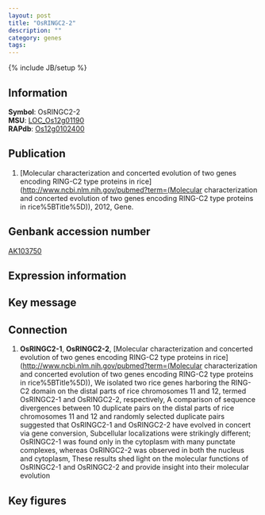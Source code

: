 ```yaml
---
layout: post
title: "OsRINGC2-2"
description: ""
category: genes
tags: 
---
```

{% include JB/setup %}

## Information
__Symbol__: OsRINGC2-2  
__MSU__: [LOC_Os12g01190](http://rice.plantbiology.msu.edu/cgi-bin/ORF_infopage.cgi?orf=LOC_Os12g01190)  
__RAPdb__: [Os12g0102400](http://rapdb.dna.affrc.go.jp/viewer/gbrowse_details/irgsp1?name=Os12g0102400)  

## Publication
1. [Molecular characterization and concerted evolution of two genes encoding RING-C2 type proteins in rice](http://www.ncbi.nlm.nih.gov/pubmed?term=(Molecular characterization and concerted evolution of two genes encoding RING-C2 type proteins in rice%5BTitle%5D)), 2012, Gene.

## Genbank accession number
[AK103750](http://www.ncbi.nlm.nih.gov/nuccore/AK103750)

## Expression information

## Key message

## Connection
1. __OsRINGC2-1__, __OsRINGC2-2__, [Molecular characterization and concerted evolution of two genes encoding RING-C2 type proteins in rice](http://www.ncbi.nlm.nih.gov/pubmed?term=(Molecular characterization and concerted evolution of two genes encoding RING-C2 type proteins in rice%5BTitle%5D)),  We isolated two rice genes harboring the RING-C2 domain on the distal parts of rice chromosomes 11 and 12, termed OsRINGC2-1 and OsRINGC2-2, respectively, A comparison of sequence divergences between 10 duplicate pairs on the distal parts of rice chromosomes 11 and 12 and randomly selected duplicate pairs suggested that OsRINGC2-1 and OsRINGC2-2 have evolved in concert via gene conversion, Subcellular localizations were strikingly different; OsRINGC2-1 was found only in the cytoplasm with many punctate complexes, whereas OsRINGC2-2 was observed in both the nucleus and cytoplasm, These results shed light on the molecular functions of OsRINGC2-1 and OsRINGC2-2 and provide insight into their molecular evolution

## Key figures


